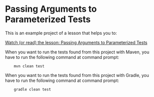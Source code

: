 # Passing Arguments to Parameterized Tests

This is an example project of a lesson that helps you to:


[Watch (or read) the lesson: Passing Arguments to Parameterized Tests](https://www.cleantestautomation.com/lessons/passing-arguments-to-parameterized-tests/)

When you want to run the tests found from this project with Maven, you have to run the
following command at command prompt:

        mvn clean test

When you want to run the tests found from this project with Gradle, you have to run the
following command at command prompt: 

        gradle clean test